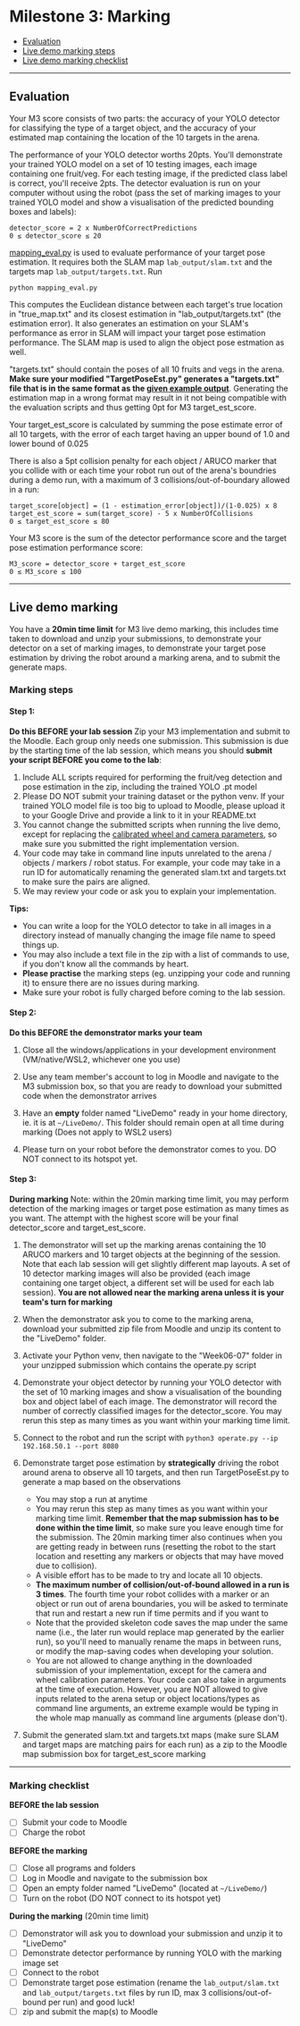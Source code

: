 # Milestone 3: Marking
- [Evaluation](#evaluation)
- [Live demo marking steps](#live-demo-marking)
- [Live demo marking checklist](#marking-checklist)

---

## Evaluation
Your M3 score consists of two parts: the accuracy of your YOLO detector for classifying the type of a target object, and the accuracy of your estimated map containing the location of the 10 targets in the arena.

The performance of your YOLO detector worths 20pts. You'll demonstrate your trained YOLO model on a set of 10 testing images, each image containing one fruit/veg. For each testing image, if the predicted class label is correct, you'll receive 2pts. The detector evaluation is run on your computer without using the robot (pass the set of marking images to your trained YOLO model and show a visualisation of the predicted bounding boxes and labels):

~~~
detector_score = 2 x NumberOfCorrectPredictions
0 ≤ detector_score ≤ 20
~~~

[mapping_eval.py](mapping_eval.py) is used to evaluate performance of your target pose estimation. It requires both the SLAM map ```lab_output/slam.txt``` and the targets map ```lab_output/targets.txt```. Run 
```
python mapping_eval.py
```
This computes the Euclidean distance between each target's true location in "true_map.txt" and its closest estimation in "lab_output/targets.txt" (the estimation error). It also generates an estimation on your SLAM's performance as error in SLAM will impact your target pose estimation performance. The SLAM map is used to align the object pose estmation as well.

"targets.txt" should contain the poses of all 10 fruits and vegs in the arena. **Make sure your modified "TargetPoseEst.py" generates a "targets.txt" file that is in the same format as the [given example output](lab_output/targets.txt)**. Generating the estimation map in a wrong format may result in it not being compatible with the evaluation scripts and thus getting 0pt for M3 target_est_score.

Your target_est_score is calculated by summing the pose estimate error of all 10 targets, with the error of each target having an upper bound of 1.0 and lower bound of 0.025 

There is also a 5pt collision penalty for each object / ARUCO marker that you collide with or each time your robot run out of the arena's boundries during a demo run, with a maximum of 3 collisions/out-of-boundary allowed in a run: 

~~~
target_score[object] = (1 - estimation_error[object])/(1-0.025) x 8
target_est_score = sum(target_score) - 5 x NumberOfCollisions
0 ≤ target_est_score ≤ 80
~~~

Your M3 score is the sum of the detector performance score and the target pose estimation performance score:

~~~
M3_score = detector_score + target_est_score
0 ≤ M3_score ≤ 100
~~~

---

## Live demo marking
You have a **20min time limit** for M3 live demo marking, this includes time taken to download and unzip your submissions, to demonstrate your detector on a set of marking images, to demonstrate your target pose estimation by driving the robot around a marking arena, and to submit the generate maps.

### Marking steps
#### Step 1:
**Do this BEFORE your lab session**
Zip your M3 implementation and submit to the Moodle. Each group only needs one submission. This submission is due by the starting time of the lab session, which means you should **submit your script BEFORE you come to the lab**:
1. Include ALL scripts required for performing the fruit/veg detection and pose estimation in the zip, including the trained YOLO .pt model
2. Please DO NOT submit your training dataset or the python venv. If your trained YOLO model file is too big to upload to Moodle, please upload it to your Google Drive and provide a link to it in your README.txt
3. You cannot change the submitted scripts when running the live demo, except for replacing the [calibrated wheel and camera parameters](../Week03-05/calibration/param/), so make sure you submitted the right implementation version.
4. Your code may take in command line inputs unrelated to the arena / objects / markers / robot status. For example, your code may take in a run ID for automatically renaming the generated slam.txt and targets.txt to make sure the pairs are aligned.
5. We may review your code or ask you to explain your implementation.

**Tips:** 
- You can write a loop for the YOLO detector to take in all images in a directory instead of manually changing the image file name to speed things up.
- You may also include a text file in the zip with a list of commands to use, if you don't know all the commands by heart.
- **Please practise** the marking steps (eg. unzipping your code and running it) to ensure there are no issues during marking.
- Make sure your robot is fully charged before coming to the lab session.


#### Step 2: 
**Do this BEFORE the demonstrator marks your team**

1. Close all the windows/applications in your development environment (VM/native/WSL2, whichever one you use)

2. Use any team member's account to log in Moodle and navigate to the M3 submission box, so that you are ready to download your submitted code when the demonstrator arrives

3. Have an **empty** folder named "LiveDemo" ready in your home directory, ie. it is at ```~/LiveDemo/```. This folder should remain open at all time during marking (Does not apply to WSL2 users)

4. Please turn on your robot before the demonstrator comes to you. DO NOT connect to its hotspot yet. 

#### Step 3:
**During marking**
Note: within the 20min marking time limit, you may perform detection of the marking images or target pose estimation as many times as you want. The attempt with the highest score will be your final detector_score and target_est_score. 

1. The demonstrator will set up the marking arenas containing the 10 ARUCO markers and 10 target objects at the beginning of the session. Note that each lab session will get slightly different map layouts. A set of 10 detector marking images will also be provided (each image containing one target object, a different set will be used for each lab session). **You are not allowed near the marking arena unless it is your team's turn for marking**

2. When the demonstrator ask you to come to the marking arena, download your submitted zip file from Moodle and unzip its content to the "LiveDemo" folder.

3. Activate your Python venv, then navigate to the "Week06-07" folder in your unzipped submission which contains the operate.py script

4. Demonstrate your object detector by running your YOLO detector with the set of 10 marking images and show a visualisation of the bounding box and object label of each image. The demonstrator will record the number of correctly classified images for the detector_score. You may rerun this step as many times as you want within your marking time limit.

5. Connect to the robot and run the script with ```python3 operate.py --ip 192.168.50.1 --port 8080```

6. Demonstrate target pose estimation by **strategically** driving the robot around arena to observe all 10 targets, and then run TargetPoseEst.py to generate a map based on the observations
    - You may stop a run at anytime 
    - You may rerun this step as many times as you want within your marking time limit. **Remember that the map submission has to be done within the time limit**, so make sure you leave enough time for the submission. The 20min marking timer also continues when you are getting ready in between runs (resetting the robot to the start location and resetting any markers or objects that may have moved due to collision).
    - A visible effort has to be made to try and locate all 10 objects.
    - **The maximum number of collision/out-of-bound allowed in a run is 3 times**. The fourth time your robot collides with a marker or an object or run out of arena boundaries, you will be asked to terminate that run and restart a new run if time permits and if you want to
    - Note that the provided skeleton code saves the map under the same name (i.e., the later run would replace map generated by the earlier run), so you'll need to manually rename the maps in between runs, or modify the map-saving codes when developing your solution.
    - You are not allowed to change anything in the downloaded submission of your implementation, except for the camera and wheel calibration parameters. Your code can also take in arguments at the time of execution. However, you are NOT allowed to give inputs related to the arena setup or object locations/types as command line arguments, an extreme example would be typing in the whole map manually as command line arguments (please don't). 

7. Submit the generated slam.txt and targets.txt maps (make sure SLAM and target maps are matching pairs for each run) as a zip to the Moodle map submission box for target_est_score marking

---

### Marking checklist
**BEFORE the lab session**
- [ ] Submit your code to Moodle
- [ ] Charge the robot

**BEFORE the marking**
- [ ] Close all programs and folders
- [ ] Log in Moodle and navigate to the submission box
- [ ] Open an empty folder named "LiveDemo" (located at ```~/LiveDemo/```)
- [ ] Turn on the robot (DO NOT connect to its hotspot yet)

**During the marking** (20min time limit)
- [ ] Demonstrator will ask you to download your submission and unzip it to "LiveDemo"
- [ ] Demonstrate detector performance by running YOLO with the marking image set
- [ ] Connect to the robot
- [ ] Demonstrate target pose estimation (rename the ```lab_output/slam.txt``` and ```lab_output/targets.txt``` files by run ID, max 3 collisions/out-of-bound per run) and good luck!
- [ ] zip and submit the map(s) to Moodle
